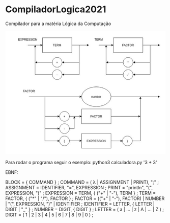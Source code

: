 # CompiladorLogica2021
Compilador para a matéria Lógica da Computação 

![Image of DS](DS.png)

Para rodar o programa seguir o exemplo: python3 calculadora.py '3 + 3'

EBNF:

BLOCK = { COMMAND } ;
COMMAND = ( λ | ASSIGNMENT | PRINT), ";" ;
ASSIGNMENT = IDENTIFIER, "=", EXPRESSION ; 
PRINT = "println", "(", EXPRESSION, ")" ; 
EXPRESSION = TERM, { ("+" | "-"), TERM } ; 
TERM = FACTOR, { ("*" | "/"), FACTOR } ; 
FACTOR = (("+" | "-"), FACTOR) | NUMBER | "(", EXPRESSION, ")" | IDENTIFIER ;
IDENTIFIER = LETTER, { LETTER | DIGIT | "_" } ; 
NUMBER = DIGIT, { DIGIT } ; 
LETTER = ( a | ... | z | A | ... | Z ) ; 
DIGIT = ( 1 | 2 | 3 | 4 | 5 | 6 | 7 | 8 | 9 | 0 ) ;
